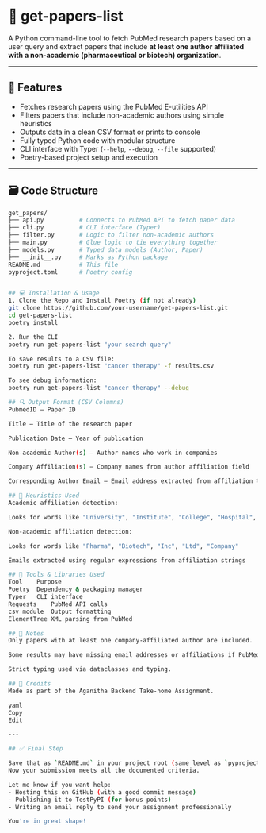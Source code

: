 # 📘 get-papers-list

A Python command-line tool to fetch PubMed research papers based on a user query and extract papers that include **at least one author affiliated with a non-academic (pharmaceutical or biotech) organization**.

---

## 🚀 Features

- Fetches research papers using the PubMed E-utilities API
- Filters papers that include non-academic authors using simple heuristics
- Outputs data in a clean CSV format or prints to console
- Fully typed Python code with modular structure
- CLI interface with Typer (`--help`, `--debug`, `--file` supported)
- Poetry-based project setup and execution

---

## 🗃️ Code Structure

```bash
get_papers/
├── api.py          # Connects to PubMed API to fetch paper data
├── cli.py          # CLI interface (Typer)
├── filter.py       # Logic to filter non-academic authors
├── main.py         # Glue logic to tie everything together
├── models.py       # Typed data models (Author, Paper)
├── __init__.py     # Marks as Python package
README.md           # This file
pyproject.toml      # Poetry config


## 💻 Installation & Usage
1. Clone the Repo and Install Poetry (if not already)
git clone https://github.com/your-username/get-papers-list.git
cd get-papers-list
poetry install

2. Run the CLI
poetry run get-papers-list "your search query"

To save results to a CSV file:
poetry run get-papers-list "cancer therapy" -f results.csv

To see debug information:
poetry run get-papers-list "cancer therapy" --debug

## 🔍 Output Format (CSV Columns)
PubmedID – Paper ID

Title – Title of the research paper

Publication Date – Year of publication

Non-academic Author(s) – Author names who work in companies

Company Affiliation(s) – Company names from author affiliation field

Corresponding Author Email – Email address extracted from affiliation text

## 🧠 Heuristics Used
Academic affiliation detection:

Looks for words like "University", "Institute", "College", "Hospital", etc.

Non-academic affiliation detection:

Looks for words like "Pharma", "Biotech", "Inc", "Ltd", "Company"

Emails extracted using regular expressions from affiliation strings

## 🔧 Tools & Libraries Used
Tool	Purpose
Poetry	Dependency & packaging manager
Typer	CLI interface
Requests	PubMed API calls
csv module	Output formatting
ElementTree	XML parsing from PubMed

## 📌 Notes
Only papers with at least one company-affiliated author are included.

Some results may have missing email addresses or affiliations if PubMed data is incomplete.

Strict typing used via dataclasses and typing.

## 🤝 Credits
Made as part of the Aganitha Backend Take-home Assignment.

yaml
Copy
Edit

---

## ✅ Final Step

Save that as `README.md` in your project root (same level as `pyproject.toml`).  
Now your submission meets all the documented criteria.

Let me know if you want help:
- Hosting this on GitHub (with a good commit message)
- Publishing it to TestPyPI (for bonus points)
- Writing an email reply to send your assignment professionally

You're in great shape!

